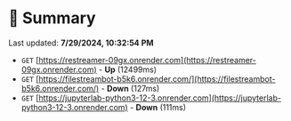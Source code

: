 # 📖 Summary
Last updated: **7/29/2024, 10:32:54 PM**

- `GET` [https://restreamer-09gx.onrender.com](https://restreamer-09gx.onrender.com) - **Up** (12499ms)
- `GET` [https://filestreambot-b5k6.onrender.com/](https://filestreambot-b5k6.onrender.com/) - **Down** (127ms)
- `GET` [https://jupyterlab-python3-12-3.onrender.com](https://jupyterlab-python3-12-3.onrender.com) - **Down** (111ms)
